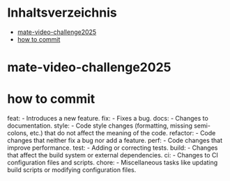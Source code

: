 # Inhaltsverzeichnis
- [mate-video-challenge2025](#mate-video-challenge2025)
- [how to commit](#how-to-commit)

# mate-video-challenge2025

# how to commit
feat: - Introduces a new feature.
fix: - Fixes a bug.
docs: - Changes to documentation.
style: - Code style changes (formatting, missing semi-colons, etc.) that do not affect the meaning of the code.
refactor: - Code changes that neither fix a bug nor add a feature.
perf: - Code changes that improve performance.
test: - Adding or correcting tests.
build: - Changes that affect the build system or external dependencies.
ci: - Changes to CI configuration files and scripts.
chore: - Miscellaneous tasks like updating build scripts or modifying configuration files.
